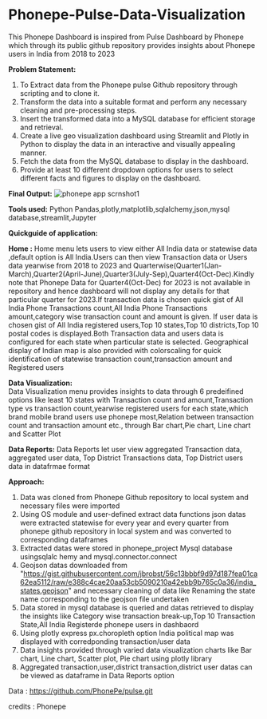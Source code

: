 # Phonepe-Pulse-Data-Visualization
This Phonepe Dashboard is inspired from Pulse Dashboard by Phonepe which through its public github repository provides insights about Phonepe users in India from 2018 to 2023

**Problem Statement:**
1. To Extract data from the Phonepe pulse Github repository through scripting and to clone it.
2. Transform the data into a suitable format and perform any necessary cleaning and pre-processing steps.
3. Insert the transformed data into a MySQL database for efficient storage and retrieval.
4. Create a live geo visualization dashboard using Streamlit and Plotly in Python to display the data in an interactive and visually appealing manner.
5. Fetch the data from the MySQL database to display in the dashboard.
6. Provide at least 10 different dropdown options for users to select different facts and figures to display on the dashboard.

**Final Output:**
![phonepe app scrnshot1](https://github.com/KiruthikaParanthaman/Phonepe-Pulse-Data-Visualization/assets/141828622/0b121d0a-1c70-402e-8c76-da1e513af36e)

**Tools used:**
Python Pandas,plotly,matplotlib,sqlalchemy,json,mysql database,streamlit,Jupyter

**Quickguide of application:**

**Home :**
  Home menu lets users to view either All India data or statewise data ,default option is All India.Users can then view Transaction data or Users data yearwise from 2018 to 2023 and Quarterwise(Quarter1(Jan-March),Quarter2(April-June),Quarter3(July-Sep),Quarter4(Oct-Dec).Kindly note that Phonepe Data for Quarter4(Oct-Dec) for 2023 is not available in repository and hence dashboard will not display any details for that particular quarter for 2023.If transaction data is chosen quick gist of All India Phone Transactions count,All India Phone Transactions amount,category wise transaction count and amount is given. If user data is chosen gist of All India registered users,Top 10 states,Top 10 districts,Top 10 postal codes is displayed.Both Transaction data and users data is configured for each state when particular state is selected. Geographical display of Indian map is also provided with colorscaling for quick identification of statewise transaction count,transaction amount and Registered users
  
**Data Visualization:**  
  Data Visualization menu provides insights to data through 6 predeifined options like least 10 states with Transaction count and amount,Transaction type vs transaction count,yearwise registered users for each state,which brand mobile brand users use phonepe most,Relation between transaction count and transaction amount etc., through Bar chart,Pie chart, Line chart and Scatter Plot

**Data Reports:**
  Data Reports let user view aggregated Transaction data, aggregated user data, Top District Transactions data, Top District users data in datafrmae format

**Approach:**

  1. Data was cloned from Phonepe Github repository to local system and necessary files were imported 
  2. Using OS module and user-defined extract data functions json datas were extracted statewise for every year and every quarter from phonepe github repository in local system and was converted to corresponding       dataframes
  3. Extracted datas were stored in phonepe_project Mysql database usingsqlalc hemy and mysql.connector.connect
  4. Geojson datas downloaded from "https://gist.githubusercontent.com/jbrobst/56c13bbbf9d97d187fea01ca62ea5112/raw/e388c4cae20aa53cb5090210a42ebb9b765c0a36/india_states.geojson" and necessary cleaning of data         like Renaming the state name corresponding to the geojson file undertaken
  5. Data stored in mysql database is queried and datas retrieved to display the insights like Category wise transaction break-up,Top 10 Transaction State,All India Registerde phonepe users in dashbaord
  6. Using plotly express px.choropleth option India political map was displayed with corredponding transaction/user data
  7. Data insights provided through varied data visualization charts like Bar chart, Line chart, Scatter plot, Pie chart using plotly library
  8. Aggregated transaction,user,district transaction,district user datas can be viewed as dataframe in Data Reports option
  
  
Data : https://github.com/PhonePe/pulse.git

credits : Phonepe




